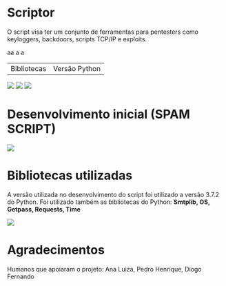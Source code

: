 # Scriptor

O script visa ter um conjunto de ferramentas para pentesters como keyloggers, backdoors, scripts TCP/IP e exploits.

<table>
   <tr>
     <td>Bibliotecas</td>
     aa
      a
      a
     <td>Versão Python</td>   
   </tr>
  
</table> 

<img src="https://i.imgur.com/G59pxcU.png" />
<img src="https://i.imgur.com/Et6PYob.png" />
<img src="https://i.imgur.com/KG0bIg4.png" />

# Desenvolvimento inicial (SPAM SCRIPT)
<img src="https://i.imgur.com/AcYcW0v.png" />

# Bibliotecas utilizadas
A versão utilizada no desenvolvimento do script foi utilizado a versão 3.7.2 do Python.
Foi utilizado também as bibliotecas do Python: **Smtplib, OS, Getpass, Requests, Time**

<img src="https://upload.wikimedia.org/wikipedia/commons/thumb/a/aa/Requests_Python_Logo.png/220px-Requests_Python_Logo.png"/>

# Agradecimentos

Humanos que apoiaram o projeto: Ana Luiza, Pedro Henrique, Diogo Fernando



